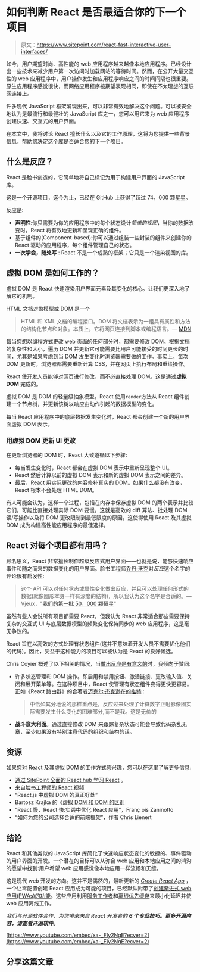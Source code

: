 # 如何判断 React 是否最适合你的下一个项目

> 原文：<https://www.sitepoint.com/react-fast-interactive-user-interfaces/>

如今，用户期望时尚、高性能的 web 应用程序越来越像本地应用程序。已经设计出一些技术来减少用户第一次访问时加载网站的等待时间。然而，在公开大量交互性的 web 应用程序中，用户操作发生和应用程序响应之间的时间间隔也很重要。原生应用程序感觉很快，而网络应用程序被期望表现相同，即使在不太理想的互联网连接上。

许多现代 JavaScript 框架涌现出来，可以非常有效地解决这个问题。可以被安全地认为是最流行和最健壮的 JavaScript 库之一，您可以用它来为 web 应用程序创建快速、交互式的用户界面。

在本文中，我将讨论 React 擅长什么以及它的工作原理，这将为您提供一些背景信息，帮助您决定这个库是否适合您的下一个项目。

## 什么是反应？

React 是脸书创造的，它简单地将自己标记为用于构建用户界面的 JavaScript 库。

这是一个开源项目，迄今为止，已经在 GitHub 上获得了超过 74，000 颗星星。

反应是:

*   **声明性**:你只需要为你的应用程序中的每个状态设计*简单的视图*，当你的数据改变时，React 将有效地更新和呈现正确的组件。
*   基于组件的(Component-based):你可以通过组装一些封装的组件来创建你的 React 驱动的应用程序，每个组件管理自己的状态。
*   **一次学会，随处写** : React 不是一个成熟的框架；它只是一个渲染视图的库。

## 虚拟 DOM 是如何工作的？

虚拟 DOM 是 React 快速渲染用户界面元素及其变化的核心。让我们更深入地了解它的机制。

HTML 文档对象模型或 DOM 是一个

> HTML 和 XML 文档的编程接口。DOM 将文档表示为一组具有属性和方法的结构化节点和对象。本质上，它将网页连接到脚本或编程语言。— [MDN](https://developer.mozilla.org/en-US/docs/Web/API/Document_Object_Model/Introduction)

每当您想以编程方式更改 web 页面的任何部分时，都需要修改 DOM。根据文档的复杂性和大小，遍历 DOM 并更新它可能需要比用户可能接受的时间更长的时间，尤其是如果考虑到当 DOM 发生变化时浏览器需要做的工作。事实上，每次 DOM 更新时，浏览器都需要重新计算 CSS，并在网页上执行布局和重绘操作。

React 使开发人员能够对网页进行修改，而不必直接处理 DOM。这是通过**虚拟 DOM** 完成的。

虚拟 DOM 是 DOM 的轻量级抽象模型。React 使用`render`方法从 React 组件创建一个节点树，并更新该树以响应由动作引起的数据模型的变化。

每当 React 应用程序中的底层数据发生变化时，React 都会创建一个新的用户界面虚拟 DOM 表示。

### 用虚拟 DOM 更新 UI 更改

在更新浏览器的 DOM 时，React 大致遵循以下步骤:

*   每当发生变化时，React 都会在虚拟 DOM 表示中重新呈现整个 UI。
*   React 然后计算以前的虚拟 DOM 表示和新的虚拟 DOM 表示之间的差异。
*   最后，React 用实际更改的内容修补真实的 DOM。如果什么都没有改变，React 根本不会处理 HTML DOM。

有人可能会认为，这样一个过程，包括在内存中保存虚拟 DOM 的两个表示并比较它们，可能比直接处理实际 DOM 要慢。这就是高效的 diff 算法、批处理 DOM 读/写操作以及将 DOM 更改限制到最低限度的原因，这使得使用 React 及其虚拟 DOM 成为构建高性能应用程序的最佳选择。

## React 对每个项目都有用吗？

顾名思义，React 非常擅长制作超级反应式用户界面——也就是说，能够快速响应事件和随之而来的数据变化的用户界面。脸书工程师[乔丹·沃克](https://twitter.com/jordwalke)对*反应*这个名字的评论很有启发性:

> 这个 API 可以对任何状态或属性变化做出反应，并且可以处理任何形式的数据(就像图形本身一样有深度的结构)，所以我认为这个名字是合适的。— Vjeux，"[我们的第一批 50，000 颗恒星](https://facebook.github.io/react/blog/2016/09/28/our-first-50000-stars.html)"

虽然有些人会说所有项目都需要 React，但我认为 React 非常适合那些需要保持复杂的交互式 UI 与底层数据模型的频繁变化保持同步的 web 应用程序，这是毫无争议的。

React 旨在以高效的方式处理有状态组件(这并不意味着开发人员不需要优化他们的代码)。因此，受益于这种能力的项目可以被认为是 React 的良好候选。

Chris Coyier 概述了以下相关的情况，当[做出反应是有意义的](https://css-tricks.com/project-need-react/)时，我倾向于赞同:

*   许多状态管理和 DOM 操作。即启用和禁用按钮、激活链接、更改输入值、关闭和展开菜单等。在这种项目中，React 使管理有状态组件变得更快更容易。正如《React 路由器》的合著者[迈克尔·杰克逊](https://twitter.com/mjackson)在[的推特](https://twitter.com/mjackson/status/849638783142076416) :

    > 中恰如其分地说的那样重点是，反应过来处理了计算数字正射影像图实际需要发生什么变化的困难部分,而不是我。这是无价的

*   **战斗意大利面**。通过直接修改 DOM 来跟踪复杂状态可能会导致代码杂乱无章，至少如果没有特别注意代码的组织和结构的话。

## 资源

如果您对 React 及其虚拟 DOM 的工作方式感兴趣，您可以在这里了解更多信息:

*   [通过 SitePoint 全面的 React hub 学习 React](https://www.sitepoint.com/learn/react/) 。
*   [来自脸书工程师的 React 视频](https://facebook.github.io/react/community/videos.html)
*   “React.js 中虚拟 DOM 的真正好处”
*   Bartosz Krajka 的《[虚拟 DOM 和 DOM 的区别](http://reactkungfu.com/2015/10/the-difference-between-virtual-dom-and-dom/)
*   “React 慢，React 快:实践中优化 React 应用”，Franç ois Zaninotto
*   “如何为您的公司选择合适的前端框架”，作者 Chris Lienert

## 结论

React 和其他类似的 JavaScript 库简化了快速响应状态变化的敏捷的、事件驱动的用户界面的开发。一个潜在的目标可以从弥合 web 应用和本地应用之间的鸿沟的愿望中找到:用户希望 web 应用感觉像本地应用一样流畅和无缝。

这是现代 web 开发的方向。这并不是偶然的，最新更新的 *[Create React App](https://www.sitepoint.com/create-react-app/)* ，一个让零配置创建 React 应用成为可能的项目，已经默认附带了[创建渐进式 web 应用(PWAs)的功能](https://facebook.github.io/react/blog/2017/05/18/whats-new-in-create-react-app.html)。这些应用利用[服务工作者](https://developers.google.com/web/fundamentals/getting-started/primers/service-workers)和[离线优先缓存](https://developers.google.com/web/fundamentals/instant-and-offline/offline-cookbook/#cache-falling-back-to-network)来最小化延迟并使 web 应用离线工作。

*我们与开源软件合作，为您带来来自 React 开发者的 **6 个专业技巧。更多开源内容，请查看[开源软件](http://bit.ly/opensourcecraft)。***

[https://www.youtube.com/embed/xa-_FIy2NgE?ecver=2](https://www.youtube.com/embed/xa-_FIy2NgE?ecver=2)

## 分享这篇文章